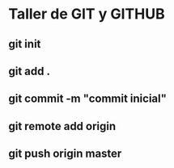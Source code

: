 # Taller de GIT y GITHUB
## git init
## git add .
## git commit -m "commit inicial"
## git remote add origin <direccion>
## git push origin master 
